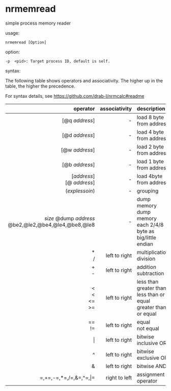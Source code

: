 # nrmemread
simple process memory reader

usage:

    nrmemread [Option]

option:

    -p  <pid>: Target process ID, default is self.

syntax:

The following table shows operators and associativity.
The higher up in the table, the higher the precedence.

For syntax details, see https://github.com/drab-l/nrmcalc#readme

|operator|associativity|description|
|-------:|------------:|:----------|
|[@q <i>address</i>]|-|load 8 byte from address|
|[@d <i>address</i>]|-|load 4 byte from address|
|[@w <i>address</i>]|-|load 2 byte from address|
|[@b <i>address</i>]|-|load 1 byte from address|
|[<i>address</i>]<br>[@ <i>address</i>]|-|load 4byte from address|
|(<i>explessoin</i>)|-|grouping|
|<i>size</i> @dump <i>address</i><br>@be2,@le2,@be4,@le4,@be8,@le8|-|dump memory<br>dump memory each 2/4/8 byte as big/little endian|
|*<br>/|left to right|multiplication<br>division|
|+<br>-|left to right|addition<br>subtraction|
|<<br><<br><=<br>>=|left to right|less than<br>greater than<br>less than or equal<br>greater than or equal|
|==<br>!=|left to right|equal<br>not equal|
|\||left to right|bitwise inclusive OR|
|^|left to right|bitwise exclusive OR|
|&|left to right|bitwise AND|
|=,+=,-=,*=,/=,&=,^=,\|=|right to left|assignment operator|
